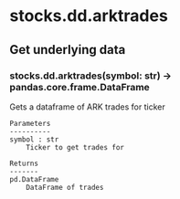 # stocks.dd.arktrades

## Get underlying data 
### stocks.dd.arktrades(symbol: str) -> pandas.core.frame.DataFrame

Gets a dataframe of ARK trades for ticker

    Parameters
    ----------
    symbol : str
        Ticker to get trades for

    Returns
    -------
    pd.DataFrame
        DataFrame of trades
